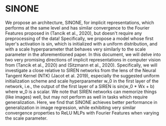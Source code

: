 # SINONE
We propose an architecture, SINONE, for implicit representations, which performs at the same level and has similar convergence to the Fourier Features proposed in (Tancik et al., 2020), but doesn't require any preprocessing of the data! Specifically, we propose a model whose first layer's activation is sin, which is initialized with a uniform distribution, and with a scale hyperparameter that behaves very similarly to the scale parameter in the aforementioned paper. In this document, we will delve into two very promising directions of implicit representations in computer vision from (Tancik et al., 2020) and (Sitzmann et al., 2020). Specifically, we will investigate a close relative to SIREN networks from the lens of the Neural Tangent Kernel (NTK) (Jacot et al. 2019), especially the suggested uniform initialization scheme and scale hyperparameter w_0 in the first layer of the network, i.e., the output of the first layer of a SIREN is sin(w_0 * Wx + b) where w_0 is a scalar. We note that SIREN networks can memorize things (like images) well, but may not perform as well in tasks which require generalization. Here, we find that SINONE achieves better performance in generalization in image regression, while exhibiting very similar convergence properties to ReLU MLPs with Fourier Features when varying the scale parameter. 
